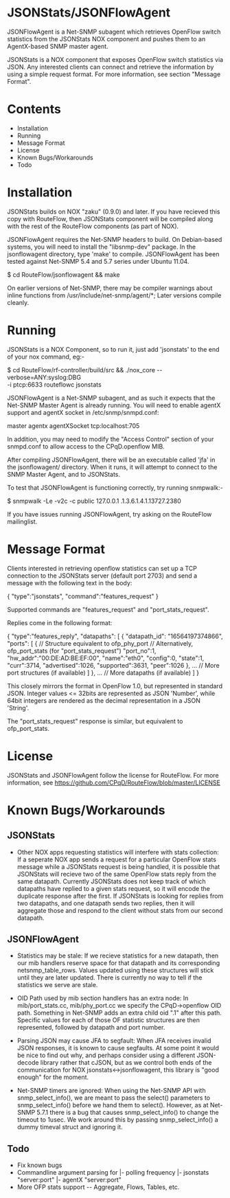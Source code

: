 JSONStats/JSONFlowAgent
=======================

JSONFlowAgent is a Net-SNMP subagent which retrieves OpenFlow switch statistics
from the JSONStats NOX component and pushes them to an AgentX-based SNMP master
agent.

JSONStats is a NOX component that exposes OpenFlow switch statistics via JSON.
Any interested clients can connect and retrieve the information by using a
simple request format. For more information, see section "Message Format".

# Contents

- Installation
- Running
- Message Format
- License
- Known Bugs/Workarounds
- Todo

# Installation

JSONStats builds on NOX "zaku" (0.9.0) and later. If you have recieved this copy
with RouteFlow, then JSONStats component will be compiled along with the rest of
the RouteFlow components (as part of NOX).

JSONFlowAgent requires the Net-SNMP headers to build. On Debian-based systems,
you will need to install the "libsnmp-dev" package. In the jsonflowagent
directory, type 'make' to compile. JSONFlowAgent has been tested against
Net-SNMP 5.4 and 5.7 series under Ubuntu 11.04.

$ cd RouteFlow/jsonflowagent && make

On earlier versions of Net-SNMP, there may be compiler warnings about inline
functions from /usr/include/net-snmp/agent/*; Later versions compile cleanly.

# Running

JSONStats is a NOX Component, so to run it, just add 'jsonstats' to the end of
your nox command, eg:-

$ cd RouteFlow/rf-controller/build/src && ./nox_core --verbose=ANY:syslog:DBG \
-i ptcp:6633 routeflowc jsonstats

JSONFlowAgent is a Net-SNMP subagent, and as such it expects that the Net-SNMP
Master Agent is already running. You will need to enable agentX support and
agentX socket in /etc/snmp/snmpd.conf:

 master          agentx
 agentXSocket    tcp:localhost:705

In addition, you may need to modify the "Access Control" section of your
snmpd.conf to allow access to the CPqD.openflow MIB.

After compiling JSONFlowAgent, there will be an executable called 'jfa' in the
jsonflowagent/ directory. When it runs, it will attempt to connect to the SNMP
Master Agent, and to JSONStats.

To test that JSONFlowAgent is functioning correctly, try running snmpwalk:-

$ snmpwalk -Le -v2c -c public 127.0.0.1 .1.3.6.1.4.1.13727.2380

If you have issues running JSONFlowAgent, try asking on the RouteFlow mailinglist.

# Message Format

Clients interested in retrieving openflow statistics can set up a TCP connection
to the JSONStats server (default port 2703) and send a message with the
following text in the body:

{
  "type":"jsonstats",
  "command":"features_request"
}

Supported commands are "features_request" and "port_stats_request".

Replies come in the following format:

{
  "type":"features_reply",
  "datapaths": [
    {
      "datapath_id": "16564197374866",
      "ports": [
        {
          // Structure equivalent to ofp_phy_port
          // Alternatively, ofp_port_stats (for "port_stats_request")
          "port_no":1,
          "hw_addr":"00:DE:AD:BE:EF:00",
          "name":"eth0",
          "config":0,
          "state":1,
          "curr":3714,
          "advertised":1026,
          "supported":3631,
          "peer":1026
        },
        ... // More port structures (if available)
      ]
    },
    ... // More datapaths (if available)
  ]
}

This closely mirrors the format in OpenFlow 1.0, but represented in standard
JSON. Integer values <= 32bits are represented as JSON 'Number', while 64bit
integers are rendered as the decimal representation in a JSON 'String'.

The "port_stats_request" response is similar, but equivalent to ofp_port_stats.

# License

JSONStats and JSONFlowAgent follow the license for RouteFlow. For more
information, see https://github.com/CPqD/RouteFlow/blob/master/LICENSE

# Known Bugs/Workarounds

## JSONStats

- Other NOX apps requesting statistics will interfere with stats collection:
If a seperate NOX app sends a request for a particular OpenFlow stats message
while a JSONStats request is being handled, it is possible that JSONStats will
recieve two of the same OpenFlow stats reply from the same datapath. Currently
JSONStats does not keep track of which datapaths have replied to a given stats
request, so it will encode the duplicate response after the first. If JSONStats
is looking for replies from two datapaths, and one datapath sends two replies,
then it will aggregate those and respond to the client without stats from our
second datapath.

## JSONFlowAgent

- Statistics may be stale:
If we recieve statistics for a new datapath, then our mib handlers reserve
space for that datapath and its corresponding netsnmp_table_rows. Values
updated using these structures will stick until they are later updated. There
is currently no way to tell if the statistics we serve are stale.

- OID Path used by mib section handlers has an extra node:
In mib/port_stats.cc, mib/phy_port.cc we specify the CPqD->openflow OID path.
Something in Net-SNMP adds an extra child oid ".1" after this path. Specific
values for each of those OF statistic structures are then represented, followed
by datapath and port number.

- Parsing JSON may cause JFA to segfault:
When JFA receives invalid JSON responses, it is known to cause segfaults. At
some point it would be nice to find out why, and perhaps consider using a
different JSON-decode library rather that cJSON, but as we control both ends
of the communication for NOX jsonstats<->jsonflowagent, this library is
"good enough" for the moment.

- Net-SNMP timers are ignored:
When using the Net-SNMP API with snmp_select_info(), we are meant to pass the
select() parameters to snmp_select_info() before we hand them to select().
However, as at Net-SNMP 5.7.1 there is a bug that causes snmp_select_info() to
change the timeout to 1usec. We work around this by passing snmp_select_info()
a dummy timeval struct and ignoring it.

## Todo

- Fix known bugs
- Commandline argument parsing for
|- polling frequency
|- jsonstats "server:port"
|- agentX "server:port"
- More OFP stats support -- Aggregate, Flows, Tables, etc.
